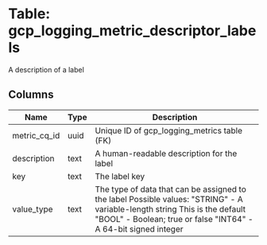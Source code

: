 
# Table: gcp_logging_metric_descriptor_labels
A description of a label
## Columns
| Name        | Type           | Description  |
| ------------- | ------------- | -----  |
|metric_cq_id|uuid|Unique ID of gcp_logging_metrics table (FK)|
|description|text|A human-readable description for the label|
|key|text|The label key|
|value_type|text|The type of data that can be assigned to the label  Possible values:   "STRING" - A variable-length string This is the default   "BOOL" - Boolean; true or false   "INT64" - A 64-bit signed integer|
